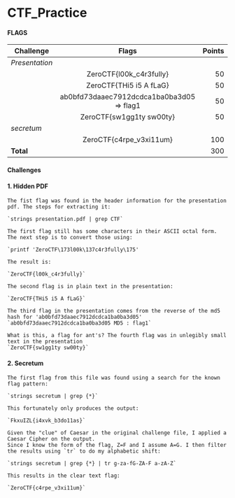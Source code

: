 # CTF_Practice


#### FLAGS

| Challenge      | Flags         | Points|
| -------------  |:-------------:| ---: |
| *Presentation*   | |
|                | ZeroCTF{l00k_c4r3fully}| 50 |
|                | ZeroCTF{THi5 i5 A fLaG}      | 50 |
|                | ab0bfd73daaec7912dcdca1ba0ba3d05 => flag1  | 50 |
|                | ZeroCTF{sw1gg1ty sw00ty}     | 50 |
| *secretum*       |    |
|  | ZeroCTF{c4rpe_v3xi11um} | 100 |
|  **Total**  |   | 300 |



#### Challenges


#### 1. Hidden PDF
```
The fist flag was found in the header information for the presentation pdf. The steps for extracting it:

`strings presentation.pdf | grep CTF`

The first flag still has some characters in their ASCII octal form. The next step is to convert those using:

`printf 'ZeroCTF\173l00k\137c4r3fully\175'

The result is:

`ZeroCTF{l00k_c4r3fully}`
```

```
The second flag is in plain text in the presentation:

`ZeroCTF{THi5 i5 A fLaG}`
```

```
The third flag in the presentation comes from the reverse of the md5 hash for 'ab0bfd73daaec7912dcdca1ba0ba3d05'
`ab0bfd73daaec7912dcdca1ba0ba3d05 MD5 : flag1`
```

```
What is this, a flag for ant's? The fourth flag was in unlegibly small text in the presentation
`ZeroCTF{sw1gg1ty sw00ty}`
```

#### 2. Secretum
```
The first flag from this file was found using a search for the known flag pattern:

`strings secretum | grep {*}`

This fortunately only produces the output:

`FkxuIZL{i4xvk_b3do11as}`

Given the "clue" of Caesar in the original challenge file, I applied a Caesar Cipher on the output.
Since I know the form of the flag, Z=F and I assume A=G. I then filter the results using `tr` to do my alphabetic shift:

`strings secretum | grep {*} | tr g-za-fG-ZA-F a-zA-Z`

This results in the clear text flag:

`ZeroCTF{c4rpe_v3xi11um}`
